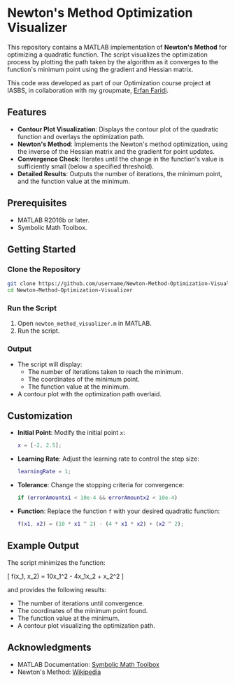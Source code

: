 # Newton's Method Optimization Visualizer

This repository contains a MATLAB implementation of **Newton's Method** for optimizing a quadratic function. The script visualizes the optimization process by plotting the path taken by the algorithm as it converges to the function's minimum point using the gradient and Hessian matrix.

This code was developed as part of our Optimization course project at IASBS, in collaboration with my groupmate, [Erfan Faridi](https://github.com/erfanfaridii/).

## Features

- **Contour Plot Visualization**: Displays the contour plot of the quadratic function and overlays the optimization path.
- **Newton's Method**: Implements the Newton's method optimization, using the inverse of the Hessian matrix and the gradient for point updates.
- **Convergence Check**: Iterates until the change in the function's value is sufficiently small (below a specified threshold).
- **Detailed Results**: Outputs the number of iterations, the minimum point, and the function value at the minimum.

## Prerequisites

- MATLAB R2016b or later.
- Symbolic Math Toolbox.

## Getting Started

### Clone the Repository
```bash
git clone https://github.com/username/Newton-Method-Optimization-Visualizer.git
cd Newton-Method-Optimization-Visualizer
```

### Run the Script

1. Open `newton_method_visualizer.m` in MATLAB.
2. Run the script.

### Output

- The script will display:
  - The number of iterations taken to reach the minimum.
  - The coordinates of the minimum point.
  - The function value at the minimum.
- A contour plot with the optimization path overlaid.

## Customization

- **Initial Point**: Modify the initial point `x`:
  ```matlab
  x = [-2, 2.5];
  ```

- **Learning Rate**: Adjust the learning rate to control the step size:
  ```matlab
  learningRate = 1;
  ```

- **Tolerance**: Change the stopping criteria for convergence:
  ```matlab
  if (errorAmountx1 < 10e-4 && errorAmountx2 < 10e-4)
  ```

- **Function**: Replace the function `f` with your desired quadratic function:
  ```matlab
  f(x1, x2) = (10 * x1 ^ 2) - (4 * x1 * x2) + (x2 ^ 2);
  ```

## Example Output

The script minimizes the function:

\[
f(x_1, x_2) = 10x_1^2 - 4x_1x_2 + x_2^2
\]

and provides the following results:
- The number of iterations until convergence.
- The coordinates of the minimum point found.
- The function value at the minimum.
- A contour plot visualizing the optimization path.

## Acknowledgments

- MATLAB Documentation: [Symbolic Math Toolbox](https://www.mathworks.com/products/symbolic.html)
- Newton's Method: [Wikipedia](https://en.wikipedia.org/wiki/Newton%27s_method)
